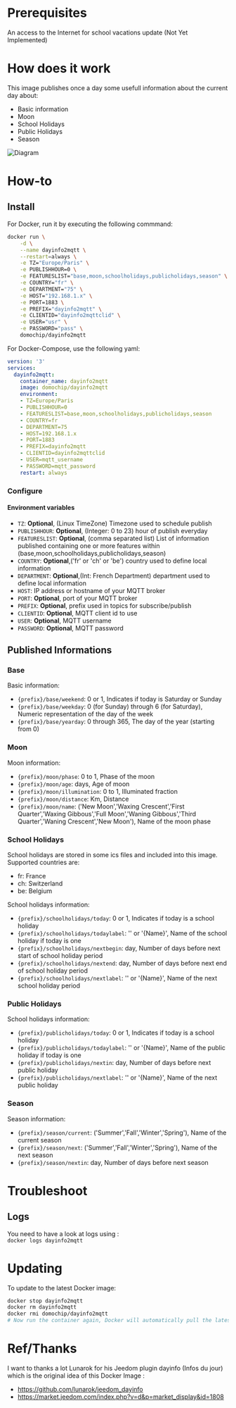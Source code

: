 # Prerequisites

An access to the Internet for school vacations update (Not Yet Implemented)

# How does it work

This image publishes once a day some usefull information about the current day about:  
- Basic information
- Moon
- School Holidays
- Public Holidays
- Season

![Diagram](https://raw.githubusercontent.com/Domochip/dayinfo2mqtt/master/diagram.svg)

# How-to
## Install
For Docker, run it by executing the following commmand:

```bash
docker run \
    -d \
    --name dayinfo2mqtt \
    --restart=always \
    -e TZ="Europe/Paris" \
    -e PUBLISHHOUR=0 \
    -e FEATURESLIST="base,moon,schoolholidays,publicholidays,season" \
    -e COUNTRY="fr" \
    -e DEPARTMENT="75" \
    -e HOST="192.168.1.x" \
    -e PORT=1883 \
    -e PREFIX="dayinfo2mqtt" \
    -e CLIENTID="dayinfo2mqttclid" \
    -e USER="usr" \
    -e PASSWORD="pass" \
    domochip/dayinfo2mqtt
```
For Docker-Compose, use the following yaml:

```yaml
version: '3'
services:
  dayinfo2mqtt:
    container_name: dayinfo2mqtt
    image: domochip/dayinfo2mqtt
    environment:
    - TZ=Europe/Paris
    - PUBLISHHOUR=0
    - FEATURESLIST=base,moon,schoolholidays,publicholidays,season
    - COUNTRY=fr
    - DEPARTMENT=75
    - HOST=192.168.1.x
    - PORT=1883
    - PREFIX=dayinfo2mqtt
    - CLIENTID=dayinfo2mqttclid
    - USER=mqtt_username
    - PASSWORD=mqtt_password
    restart: always
```

### Configure

#### Environment variables
* `TZ`: **Optional**, (Linux TimeZone) Timezone used to schedule publish
* `PUBLISHHOUR`: **Optional**, (Integer: 0 to 23) hour of publish everyday
* `FEATURESLIST`: **Optional**, (comma separated list) List of information published containing one or more features within (base,moon,schoolholidays,publicholidays,season)
* `COUNTRY`: **Optional**,('fr' or 'ch' or 'be') country used to define local information
* `DEPARTMENT`: **Optional**,(Int: French Department) department used to define local information
* `HOST`: IP address or hostname of your MQTT broker
* `PORT`: **Optional**, port of your MQTT broker
* `PREFIX`: **Optional**, prefix used in topics for subscribe/publish
* `CLIENTID`: **Optional**, MQTT client id to use
* `USER`: **Optional**, MQTT username
* `PASSWORD`: **Optional**, MQTT password

## Published Informations

### Base

Basic information:  
* `{prefix}/base/weekend`: 0 or 1, Indicates if today is Saturday or Sunday
* `{prefix}/base/weekday`: 0 (for Sunday) through 6 (for Saturday), Numeric representation of the day of the week
* `{prefix}/base/yearday`: 0 through 365, The day of the year (starting from 0)

### Moon

Moon information:  
* `{prefix}/moon/phase`: 0 to 1, Phase of the moon
* `{prefix}/moon/age`: days, Age of moon
* `{prefix}/moon/illumination`: 0 to 1, Illuminated fraction
* `{prefix}/moon/distance`: Km, Distance
* `{prefix}/moon/name`: ('New Moon','Waxing Crescent','First Quarter','Waxing Gibbous','Full Moon','Waning Gibbous','Third Quarter','Waning Crescent','New Moon'), Name of the moon phase

### School Holidays

School holidays are stored in some ics files and included into this image.
Supported countries are:  
- fr: France
- ch: Switzerland
- be: Belgium

School holidays information:  
* `{prefix}/schoolholidays/today`: 0 or 1, Indicates if today is a school holiday
* `{prefix}/schoolholidays/todaylabel`: '' or '{Name}', Name of the school holiday if today is one
* `{prefix}/schoolholidays/nextbegin`: day, Number of days before next start of school holiday period
* `{prefix}/schoolholidays/nextend`: day, Number of days before next end of school holiday period
* `{prefix}/schoolholidays/nextlabel`: '' or '{Name}', Name of the next school holiday period

### Public Holidays

School holidays information:  
* `{prefix}/publicholidays/today`: 0 or 1, Indicates if today is a school holiday
* `{prefix}/publicholidays/todaylabel`: '' or '{Name}', Name of the public holiday if today is one
* `{prefix}/publicholidays/nextin`: day, Number of days before next public holiday
* `{prefix}/publicholidays/nextlabel`: '' or '{Name}', Name of the next public holiday

### Season

Season information:  
* `{prefix}/season/current`: ('Summer','Fall','Winter','Spring'), Name of the current season
* `{prefix}/season/next`: ('Summer','Fall','Winter','Spring'), Name of the next season
* `{prefix}/season/nextin`: day, Number of days before next season

# Troubleshoot
## Logs
You need to have a look at logs using :  
`docker logs dayinfo2mqtt`

# Updating
To update to the latest Docker image:
```bash
docker stop dayinfo2mqtt
docker rm dayinfo2mqtt
docker rmi domochip/dayinfo2mqtt
# Now run the container again, Docker will automatically pull the latest image.
```
# Ref/Thanks

I want to thanks a lot Lunarok for his Jeedom plugin dayinfo (Infos du jour) which is the original idea of this Docker Image :  
* https://github.com/lunarok/jeedom_dayinfo
* https://market.jeedom.com/index.php?v=d&p=market_display&id=1808

